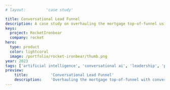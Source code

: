 ```yaml
---
# layout:         'case study'

title: Conversational Lead Funnel
description: A case study on overhauling the mortgage top-of-funnel using conversational AI.
keys:
  project: RocketIronbear
  company: rocket
hero:
  type: product
  color: lightcoral
  image: /portfolio/rocket-ironbear/thumb.png
year: 2023
tags: ['artificial intelligence', 'conversational ai', 'leadership', 'personalization']
preview:
    title:          'Conversational Lead Funnel'
    description:    'Overhauling the mortgage top-of-funnel with conversational AI.'
---
```


<script setup>
    import Page from './Rocket-Ironbear.vue'
</script>

<Page></Page>

<!-- ## Challenge
Every Rocket Mortgage client starts in the same place, filling out one of two digital lead forms then talking with a mortgage banker. The primary lead form, however, ends at a frustrating dead end while the client unexpectedly receives a phone call. The hypothesis is this experience was the primary driver for low top-of-funnel success rates. The challenge was to **measurably improve the lead form experience without negatively impacting lead flow**.

## Process

### Validate Assumptions
We assumed people clients didn't like the dead-end and the disjointed experience of receiving a phone call from a mortgage banker within seconds of filling out a form. We also assumed most clients would prefer a chat experience with a mortgage banker versus a phone call. So, we asked clients what they wanted to do at the end of the form, get a call or chat. We ran this "smoke test" for two weeks on a slice of traffic. The results strongly indicated **clients at the end of the lead form preferred chatting versus getting a phone call**.

<Illustration>
    <template v-slot:image><img src="/portfolio/rocket-ironbear/dead-end.png"></template>
    <template v-slot:subtext>The original dead end of the lead form.</template>
</Illustration>

### Design
We created a full-screen/full-browser conversational UI that enabled clients to chat with our conversational AI and mortgage bankers. The AI was powered by ChatGPT and integrated with Salesforce for mortgage banker chats. We also added light personalization by leveraging client info gathered from the lead form including their name, property type, and local time of day.

<Illustration>
    <template v-slot:image><img src="/portfolio/rocket-ironbear/design.png"></template>
    <template v-slot:subtext>The new conversational UI.</template>
</Illustration>

<Illustration>
    <template v-slot:image><img src="/portfolio/rocket-ironbear/animation.gif"></template>
    <template v-slot:subtext>Transitioning from the lead form to the chat UI.</template>
</Illustration>

<Illustration>
    <template v-slot:image><img src="/portfolio/rocket-ironbear/chat.gif"></template>
    <template v-slot:subtext>Chatting with an AI and a mortgage banker in the new UI.</template>
</Illustration>

### Derisking
Mortgage bankers aren't staffed 24/7 yet launching during core hours poses the highest business risk. We found that a large percentage of clients submit leads during after hours, aren't able to get immediate help, and have lower success rates. This presented us with the opportunity for lower risk and greater positive impact. Aligning with the banking business, we staffed mortgage chat bankers during after hours.

<Illustration>
    <template v-slot:image><img src="/portfolio/rocket-ironbear/photo.jpg"></template>
    <template v-slot:subtext>Launch night – design, product, engineering, data, and business all in one room.</template>
</Illustration>

## Outcome
We increased Rocket Mortgage's client experience scores and mortgage lead success KPIs by launching a new full-browser, generative AI & human-agent chat experience at the end of the primary digital lead form. This product also overhauled the conversational AI architectural foundation establishing a more robust and centralized conversational AI API.

<YouTubeVideo src="https://www.youtube.com/embed/9BHhCdaoqZ8"></YouTubeVideo> -->